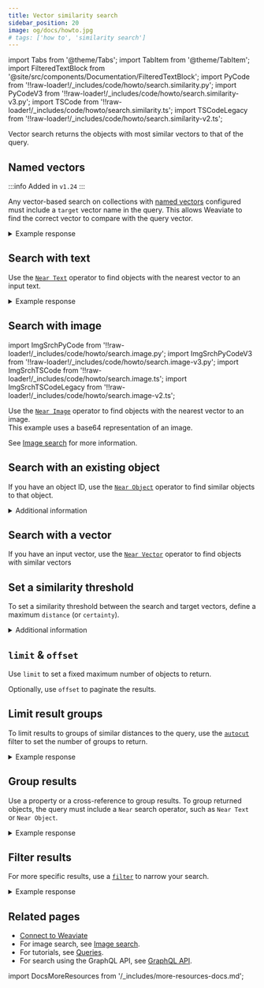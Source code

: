```yaml
---
title: Vector similarity search
sidebar_position: 20
image: og/docs/howto.jpg
# tags: ['how to', 'similarity search']
---
```


import Tabs from '@theme/Tabs';
import TabItem from '@theme/TabItem';
import FilteredTextBlock from '@site/src/components/Documentation/FilteredTextBlock';
import PyCode from '!!raw-loader!/_includes/code/howto/search.similarity.py';
import PyCodeV3 from '!!raw-loader!/_includes/code/howto/search.similarity-v3.py';
import TSCode from '!!raw-loader!/_includes/code/howto/search.similarity.ts';
import TSCodeLegacy from '!!raw-loader!/_includes/code/howto/search.similarity-v2.ts';

Vector search returns the objects with most similar vectors to that of the query.

## Named vectors

:::info Added in `v1.24`
:::

Any vector-based search on collections with [named vectors](../config-refs/schema/multi-vector.md) configured must include a `target` vector name in the query. This allows Weaviate to find the correct vector to compare with the query vector.

<Tabs groupId="languages">
  <TabItem value="py" label="Python (v4)">
    <FilteredTextBlock
      text={PyCode}
      startMarker="# NamedVectorNearTextPython"
      endMarker="# END NamedVectorNearTextPython"
      language="python"
    />
  </TabItem>

  <TabItem value="py3" label="Python (v3)">
    <FilteredTextBlock
      text={PyCodeV3}
      startMarker="# NamedVectorNearTextPython"
      endMarker="# END NamedVectorNearTextPython"
      language="python"
    />
  </TabItem>

  <TabItem value="js" label="JS/TS (Beta)">
    <FilteredTextBlock
      text={TSCode}
      startMarker="// NamedVectorNearText"
      endMarker="// END NamedVectorNearText"
      language="ts"
    />
  </TabItem>

  <TabItem value="js2" label="JS/TS">
    <FilteredTextBlock
      text={TSCodeLegacy}
      startMarker="// NamedVectorNearText"
      endMarker="// END NamedVectorNearText"
      language="ts"
    />
  </TabItem>

  <TabItem value="graphql" label="GraphQL">
    <FilteredTextBlock
      text={PyCodeV3}
      startMarker="# NamedVectorNearTextGraphql"
      endMarker="# END NamedVectorNearTextGraphql"
      language="graphql"
    />
  </TabItem>
</Tabs>

<details>
  <summary>Example response</summary>

The output is like this:

<FilteredTextBlock
  text={PyCodeV3}
  startMarker="# START Expected NamedVectorNearText results"
  endMarker="# END Expected NamedVectorNearText results"
  language="json"
/>

</details>

## Search with text

Use the [`Near Text`](../api/graphql/search-operators.md#neartext) operator to find objects with the nearest vector to an input text.

<Tabs groupId="languages">
  <TabItem value="py" label="Python (v4)">
    <FilteredTextBlock
      text={PyCode}
      startMarker="# GetNearTextPython"
      endMarker="# END GetNearTextPython"
      language="python"
    />
  </TabItem>

  <TabItem value="py3" label="Python (v3)">
    <FilteredTextBlock
      text={PyCodeV3}
      startMarker="# GetNearTextPython"
      endMarker="# END GetNearTextPython"
      language="python"
    />
  </TabItem>

  <TabItem value="js" label="JS/TS (Beta)">
    <FilteredTextBlock
      text={TSCode}
      startMarker="// GetNearText"
      endMarker="// END GetNearText"
      language="ts"
    />
  </TabItem>

  <TabItem value="js2" label="JS/TS">
    <FilteredTextBlock
      text={TSCodeLegacy}
      startMarker="// GetNearText"
      endMarker="// END GetNearText"
      language="ts"
    />
  </TabItem>

  <TabItem value="graphql" label="GraphQL">
    <FilteredTextBlock
      text={PyCodeV3}
      startMarker="# GetNearTextGraphql"
      endMarker="# END GetNearTextGraphql"
      language="graphql"
    />
  </TabItem>
</Tabs>

<details>
  <summary>Example response</summary>

The output is like this:

<FilteredTextBlock
  text={PyCodeV3}
  startMarker="# START Expected nearText results"
  endMarker="# END Expected nearText results"
  language="json"
/>

</details>

## Search with image

import ImgSrchPyCode from '!!raw-loader!/_includes/code/howto/search.image.py';
import ImgSrchPyCodeV3 from '!!raw-loader!/_includes/code/howto/search.image-v3.py';
import ImgSrchTSCode from '!!raw-loader!/_includes/code/howto/search.image.ts';
import ImgSrchTSCodeLegacy from '!!raw-loader!/_includes/code/howto/search.image-v2.ts';


Use the [`Near Image`](../api/graphql/search-operators.md#nearimage) operator to find objects with the nearest vector to an image.<br/>
This example uses a base64 representation of an image.

<Tabs groupId="languages">
  <TabItem value="py" label="Python (v4)">
    <FilteredTextBlock
      text={ImgSrchPyCode}
      startMarker="# START search with base64"
      endMarker="# END search with base64"
      language="py"
    />
  </TabItem>

  <TabItem value="py3" label="Python (v3)">
    <FilteredTextBlock
      text={ImgSrchPyCodeV3}
      startMarker="# START search with base64"
      endMarker="# END search with base64"
      language="py"
    />
  </TabItem>

  <TabItem value="js" label="JS/TS (Beta)">
    <FilteredTextBlock
      text={ImgSrchTSCode}
      startMarker="// START search with base64"
      endMarker="// END search with base64"
      language="ts"
    />
  </TabItem>

  <TabItem value="js2" label="JS/TS">
    <FilteredTextBlock
      text={ImgSrchTSCodeLegacy}
      startMarker="// START search with base64"
      endMarker="// END search with base64"
      language="ts"
    />
  </TabItem>
</Tabs>

See [Image search](./image.md) for more information.


## Search with an existing object

If you have an object ID, use the [`Near Object`](../api/graphql/search-operators.md#nearobject) operator to find similar objects to that object.

<Tabs groupId="languages">
  <TabItem value="py" label="Python (v4)">
    <FilteredTextBlock
      text={PyCode}
      startMarker="# GetNearObjectPython"
      endMarker="# END GetNearObjectPython"
      language="python"
    />
  </TabItem>

  <TabItem value="py3" label="Python (v3)">
    <FilteredTextBlock
      text={PyCodeV3}
      startMarker="# GetNearObjectPython"
      endMarker="# END GetNearObjectPython"
      language="python"
    />
  </TabItem>

  <TabItem value="js" label="JS/TS (Beta)">
    <FilteredTextBlock
      text={TSCode}
      startMarker="// GetNearObject"
      endMarker="// END GetNearObject"
      language="ts"
    />
  </TabItem>

  <TabItem value="js2" label="JS/TS">
    <FilteredTextBlock
      text={TSCode}
      startMarker="// GetNearObject"
      endMarker="// END GetNearObject"
      language="ts"
    />
  </TabItem>

  <TabItem value="graphql" label="GraphQL">
    <FilteredTextBlock
      text={PyCodeV3}
      startMarker="# GetNearObjectGraphQL"
      endMarker="# END GetNearObjectGraphQL"
      language="graphql"
    />
  </TabItem>
</Tabs>

<details>
  <summary>
    Additional information
  </summary>
  <div>
    To get the object ID, see [Retrieve the object ID](./basics.md#retrieve-the-object-id).
  </div>
</details>


## Search with a vector

If you have an input vector, use the [`Near Vector`](../api/graphql/search-operators.md#nearvector) operator to find objects with similar vectors

<Tabs groupId="languages">
  <TabItem value="py" label="Python (v4)">
    <FilteredTextBlock
      text={PyCode}
      startMarker="# GetNearVectorPython"
      endMarker="# END GetNearVectorPython"
      language="python"
    />
  </TabItem>

  <TabItem value="py3" label="Python (v3)">
    <FilteredTextBlock
      text={PyCodeV3}
      startMarker="# GetNearVectorPython"
      endMarker="# END GetNearVectorPython"
      language="python"
    />
  </TabItem>

  <TabItem value="js" label="JS/TS (Beta)">
    <FilteredTextBlock
      text={TSCode}
      startMarker="// GetNearVector"
      endMarker="// END GetNearVector"
      language="ts"
    />
  </TabItem>

  <TabItem value="js2" label="JS/TS">
    <FilteredTextBlock
      text={TSCodeLegacy}
      startMarker="// GetNearVector"
      endMarker="// END GetNearVector"
      language="ts"
    />
  </TabItem>

  <TabItem value="graphql" label="GraphQL">
    <FilteredTextBlock
      text={PyCodeV3}
      startMarker="# GetNearVectorGraphQL"
      endMarker="# END GetNearVectorGraphQL"
      language="graphql"
    />
  </TabItem>
</Tabs>

## Set a similarity threshold

To set a similarity threshold between the search and target vectors, define a maximum `distance` (or `certainty`).

<Tabs groupId="languages">
  <TabItem value="py" label="Python (v4)">
    <FilteredTextBlock
      text={PyCode}
      startMarker="# GetWithDistancePython"
      endMarker="# END GetWithDistancePython"
      language="python"
    />
  </TabItem>

  <TabItem value="py3" label="Python (v3)">
    <FilteredTextBlock
      text={PyCodeV3}
      startMarker="# GetWithDistancePython"
      endMarker="# END GetWithDistancePython"
      language="python"
    />
  </TabItem>

  <TabItem value="js" label="JS/TS (Beta)">
    <FilteredTextBlock
      text={TSCode}
      startMarker="// GetWithDistance"
      endMarker="// END GetWithDistance"
      language="ts"
    />
  </TabItem>

  <TabItem value="js2" label="JS/TS">
    <FilteredTextBlock
      text={TSCodeLegacy}
      startMarker="// GetWithDistance"
      endMarker="// END GetWithDistance"
      language="ts"
    />
  </TabItem>

  <TabItem value="graphql" label="GraphQL">
    <FilteredTextBlock
      text={PyCodeV3}
      startMarker="# GetWithDistanceGraphQL"
      endMarker="# END GetWithDistanceGraphQL"
      language="graphql"
    />
  </TabItem>
</Tabs>

<details>
  <summary>Additional information</summary>

- The distance value depends on many factors, including the vectorization model you use. Experiment with your data to find a value that works for you.
- [`certainty`](../config-refs/distances.md#distance-vs-certainty) is only available with `cosine` distance.
- To find the least similar objects, use the negative cosine distance with `nearVector` search.

</details>

## `limit` & `offset`

Use `limit` to set a fixed maximum number of objects to return.

Optionally, use `offset` to paginate the results.

<Tabs groupId="languages">
  <TabItem value="py" label="Python (v4)">
    <FilteredTextBlock
      text={PyCode}
      startMarker="# GetLimitOffsetPython"
      endMarker="# END GetLimitOffsetPython"
      language="python"
    />
  </TabItem>

  <TabItem value="py3" label="Python (v3)">
    <FilteredTextBlock
      text={PyCodeV3}
      startMarker="# GetLimitOffsetPython"
      endMarker="# END GetLimitOffsetPython"
      language="python"
    />
  </TabItem>

  <TabItem value="js" label="JS/TS (Beta)">
    <FilteredTextBlock
      text={TSCode}
      startMarker="// GetLimitOffset"
      endMarker="// END GetLimitOffset"
      language="ts"
    />
  </TabItem>

  <TabItem value="js2" label="JS/TS">
    <FilteredTextBlock
      text={TSCodeLegacy}
      startMarker="// GetLimitOffset"
      endMarker="// END GetLimitOffset"
      language="ts"
    />
  </TabItem>

  <TabItem value="graphql" label="GraphQL">
    <FilteredTextBlock
      text={PyCodeV3}
      startMarker="# GetLimitOffsetGraphQL"
      endMarker="# END GetLimitOffsetGraphQL"
      language="graphql"
    />
  </TabItem>
</Tabs>

## Limit result groups

To limit results to groups of similar distances to the query, use the [`autocut`](../api/graphql/additional-operators.md#autocut) filter to set the number of groups to return.

<Tabs groupId="languages">
  <TabItem value="py" label="Python (v4)">
    <FilteredTextBlock
      text={PyCode}
      startMarker="# START Autocut Python"
      endMarker="# END Autocut Python"
      language="py"
    />
  </TabItem>

  <TabItem value="py3" label="Python (v3)">
    <FilteredTextBlock
      text={PyCodeV3}
      startMarker="# START Autocut Python"
      endMarker="# END Autocut Python"
      language="py"
    />
  </TabItem>

  <TabItem value="js" label="JS/TS (Beta)">
    <FilteredTextBlock
      text={TSCode}
      startMarker="// START Autocut"
      endMarker="// END Autocut"
      language="ts"
    />
  </TabItem>

  <TabItem value="js2" label="JS/TS">
    <FilteredTextBlock
      text={TSCodeLegacy}
      startMarker="// START Autocut"
      endMarker="// END Autocut"
      language="ts"
    />
  </TabItem>

  <TabItem value="graphql" label="GraphQL">
    <FilteredTextBlock
      text={PyCodeV3}
      startMarker="# START Autocut GraphQL"
      endMarker="# END Autocut GraphQL"
      language="graphql"
    />
  </TabItem>
</Tabs>

<details>
  <summary>Example response</summary>

The output is like this:

<FilteredTextBlock
  text={PyCodeV3}
  startMarker="# START Expected nearText results"
  endMarker="# END Expected nearText results"
  language="json"
/>

</details>

## Group results

Use a property or a cross-reference to group results. To group returned objects, the query must include a `Near` search operator, such as `Near Text` or `Near Object`.

<Tabs groupId="languages">
  <TabItem value="py" label="Python (v4)">
    <FilteredTextBlock
      text={PyCode}
      startMarker="# GetWithGroupbyPython"
      endMarker="# END GetWithGroupbyPython"
      language="python"
    />
  </TabItem>

  <TabItem value="py3" label="Python (v3)">
    <FilteredTextBlock
      text={PyCodeV3}
      startMarker="# GetWithGroupbyPython"
      endMarker="# END GetWithGroupbyPython"
      language="python"
    />
  </TabItem>

  <TabItem value="js" label="JS/TS">
    <FilteredTextBlock
      text={TSCode}
      startMarker="// GetWithGroupBy"
      endMarker="// END GetWithGroupBy"
      language="ts"
    />
  </TabItem>

  <TabItem value="js2" label="JS/TS (Beta)">
    <FilteredTextBlock
      text={TSCodeLegacy}
      startMarker="// GetWithGroupBy"
      endMarker="// END GetWithGroupBy"
      language="ts"
    />
  </TabItem>

  <TabItem value="graphql" label="GraphQL">
    <FilteredTextBlock
      text={PyCodeV3}
      startMarker="# GetWithGroupbyGraphQL"
      endMarker="# END GetWithGroupbyGraphQL"
      language="graphql"
    />
  </TabItem>
</Tabs>

<details>
  <summary>Example response</summary>

The output is like this:

<FilteredTextBlock
  text={PyCodeV3}
  startMarker="# Expected groupBy results"
  endMarker="# END Expected groupBy results"
  language="json"
/>

</details>

## Filter results

For more specific results, use a [`filter`](../api/graphql/filters.md) to narrow your search.

<Tabs groupId="languages">
  <TabItem value="py" label="Python (v4)">
    <FilteredTextBlock
      text={PyCode}
      startMarker="# GetWithWherePython"
      endMarker="# END GetWithWherePython"
      language="python"
    />
  </TabItem>

  <TabItem value="py3" label="Python (v3)">
    <FilteredTextBlock
      text={PyCodeV3}
      startMarker="# GetWithWherePython"
      endMarker="# END GetWithWherePython"
      language="python"
    />
  </TabItem>

  <TabItem value="js" label="JS/TS (Beta)">
    <FilteredTextBlock
      text={TSCode}
      startMarker="// GetWithFilter"
      endMarker="// END GetWithFilter"
      language="ts"
    />
  </TabItem>

  <TabItem value="js2" label="JS/TS">
    <FilteredTextBlock
      text={TSCodeLegacy}
      startMarker="// GetWithFilter"
      endMarker="// END GetWithFilter"
      language="ts"
    />
  </TabItem>

  <TabItem value="graphql" label="GraphQL">
    <FilteredTextBlock
      text={PyCodeV3}
      startMarker="# GetWithWhereGraphQL"
      endMarker="# END GetWithWhereGraphQL"
      language="graphql"
    />
  </TabItem>
</Tabs>

<details>
  <summary>Example response</summary>

The output is like this:

<FilteredTextBlock
  text={PyCodeV3}
  startMarker="# Expected where results"
  endMarker="# END Expected where results"
  language="json"
/>

</details>

## Related pages

- [Connect to Weaviate](/developers/weaviate/tutorials/connect.mdx)
- For image search, see [Image search](/developers/weaviate/search/image).
- For tutorials, see [Queries](/developers/weaviate/tutorials/query.md).
- For search using the GraphQL API, see [GraphQL API](/developers/weaviate/api/graphql).

import DocsMoreResources from '/_includes/more-resources-docs.md';

<DocsMoreResources />
